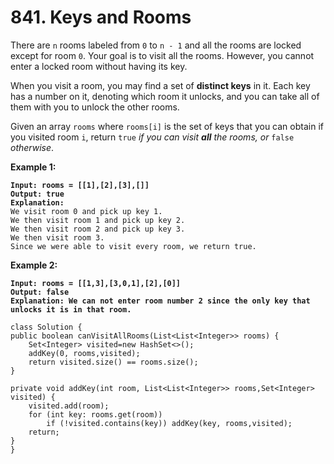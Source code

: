 # 841. Keys and Rooms

There are `n` rooms labeled from `0` to `n - 1` and all the rooms are locked except for room `0`. Your goal is to visit all the rooms. However, you cannot enter a locked room without having its key.

When you visit a room, you may find a set of **distinct keys** in it. Each key has a number on it, denoting which room it unlocks, and you can take all of them with you to unlock the other rooms.

Given an array `rooms` where `rooms[i]` is the set of keys that you can obtain if you visited room `i`, return `true` _if you can visit **all** the rooms, or_ `false` _otherwise_.

&#x20;

**Example 1:**

<pre><code><strong>Input: rooms = [[1],[2],[3],[]]
</strong><strong>Output: true
</strong><strong>Explanation: 
</strong>We visit room 0 and pick up key 1.
We then visit room 1 and pick up key 2.
We then visit room 2 and pick up key 3.
We then visit room 3.
Since we were able to visit every room, we return true.
</code></pre>

**Example 2:**

<pre><code><strong>Input: rooms = [[1,3],[3,0,1],[2],[0]]
</strong><strong>Output: false
</strong><strong>Explanation: We can not enter room number 2 since the only key that unlocks it is in that room.
</strong></code></pre>

```
class Solution {
public boolean canVisitAllRooms(List<List<Integer>> rooms) {
    Set<Integer> visited=new HashSet<>();
    addKey(0, rooms,visited);
    return visited.size() == rooms.size();
}

private void addKey(int room, List<List<Integer>> rooms,Set<Integer> visited) {
    visited.add(room);
    for (int key: rooms.get(room))
        if (!visited.contains(key)) addKey(key, rooms,visited);
    return;
}
}
```
